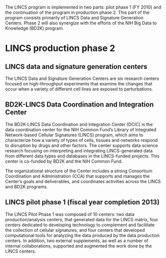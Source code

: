The LINCS program is implemented in two parts: pilot phase 1 (FY 2010) and the continuation of the program in production phase 2. This part of the program consists primarily of LINCS Data and Signature Generation Centers. Phase 2 will also synergize with the efforts of the NIH Big Data to Knowledge (BD2K) program.

# LINCS production phase 2

## LINCS data and signature generation centers

The LINCS Data and Signature Generation Centers are six research centers focused on high-throughput experiments that examine the changes that occur when a variety of different cell lines are exposed to perturbations.

## BD2K-LINCS Data Coordination and Integration Center

The BD2K-LINCS Data Coordination and Integration Center (DCIC) is the data coordination center for the NIH Common Fund’s Library of Integrated Network-based Cellular Signatures (LINCS) program, which aims to characterize how a variety of types of cells, tissues and networks respond to disruption by drugs and other factors. The center supports data science research focusing on interpreting and integrating LINCS-generated data from different data types and databases in the LINCS-funded projects. This center is co-funded by BD2K and the NIH Common Fund.

The organizational structure of the Center includes a strong Consortium Coordination and Administration (CCA) that supports and manages the Center’s goals and deliverables, and coordinates activities across the LINCS and BD2K programs.

## LINCS pilot phase 1 (fiscal year completion 2013)

The LINCS Pilot Phase 1 was composed of 10 centers: two data production/analysis centers, that generated data for the LINCS matrix, four centers dedicated to developing technology to complement and facilitate the collection of cellular signatures, and four centers that developed computational tools for analyzing the data produced by the data production centers. In addition, two external supplements, as well as a number of internal collaborations, supported and augmented the work done by the LINCS centers.
